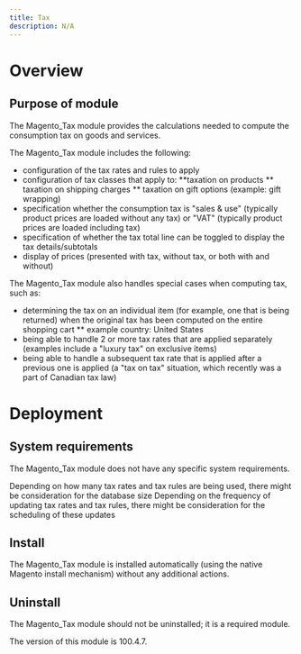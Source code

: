 ```yaml
---
title: Tax
description: N/A
---
```


# Overview

## Purpose of module

The Magento_Tax module provides the calculations needed to compute the consumption tax on goods and services.

The Magento_Tax module includes the following:

* configuration of the tax rates and rules to apply
* configuration of tax classes that apply to:
**taxation on products
** taxation on shipping charges
** taxation on gift options (example: gift wrapping)
* specification whether the consumption tax is "sales & use" (typically product prices are loaded without any tax) or "VAT" (typically product prices are loaded including tax)
* specification of whether the tax total line can be toggled to display the tax details/subtotals
* display of prices (presented with tax, without tax, or both with and without)

The Magento_Tax module also handles special cases when computing tax, such as:

* determining the tax on an individual item (for example, one that is being returned) when the original tax has been computed on the entire shopping cart
** example country: United States
* being able to handle 2 or more tax rates that are applied separately (examples include a "luxury tax" on exclusive items)
* being able to handle a subsequent tax rate that is applied after a previous one is applied (a "tax on tax" situation, which recently was a part of Canadian tax law)

# Deployment

## System requirements

The Magento_Tax module does not have any specific system requirements.

Depending on how many tax rates and tax rules are being used, there might be consideration for the database size
Depending on the frequency of updating tax rates and tax rules, there might be consideration for the scheduling of these updates

## Install

The Magento_Tax module is installed automatically (using the native Magento install mechanism) without any additional actions.

## Uninstall

The Magento_Tax module should not be uninstalled; it is a required module.

<InlineAlert slots="text" />
The version of this module is 100.4.7.
